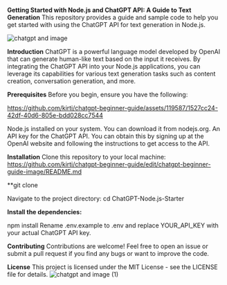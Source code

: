 **Getting Started with Node.js and ChatGPT API: A Guide to Text Generation**
This repository provides a guide and sample code to help you get started with using the ChatGPT API for text generation in Node.js.

![chatgpt and image](https://github.com/kirti/chatgpt-beginner-guide/assets/119587/95a1f1f4-2a36-4bfe-9a2d-0668dfbaa63b)

**Introduction**
ChatGPT is a powerful language model developed by OpenAI that can generate human-like text based on the input it receives. By integrating the ChatGPT API into your Node.js applications, you can leverage its capabilities for various text generation tasks such as content creation, conversation generation, and more.

**Prerequisites**
Before you begin, ensure you have the following:

https://github.com/kirti/chatgpt-beginner-guide/assets/119587/1527cc24-42df-40d6-805e-bdd028cc7544

Node.js installed on your system. You can download it from nodejs.org.
An API key for the ChatGPT API. You can obtain this by signing up at the OpenAI website and following the instructions to get access to the API.

**Installation**
Clone this repository to your local machine: https://github.com/kirti/chatgpt-beginner-guide/edit/chatgpt-beginner-guide-image/README.md

**git clone 

Navigate to the project directory:
cd ChatGPT-Node.js-Starter

**Install the dependencies:**

npm install
Rename .env.example to .env and replace YOUR_API_KEY with your actual ChatGPT API key.

**Contributing**
Contributions are welcome! Feel free to open an issue or submit a pull request if you find any bugs or want to improve the code.

**License**
This project is licensed under the MIT License - see the LICENSE file for details.
![chatgpt and image (1)](https://github.com/kirti/chatgpt-beginner-guide/assets/119587/e08f30a6-dee6-47d1-85c0-d31412fee101)
